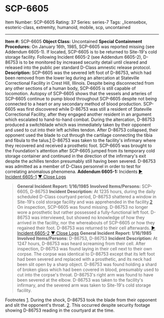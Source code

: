 # SCP-6605
Item Number: SCP-6605
Rating: 37
Series: series-7
Tags: _licensebox, esoteric-class, extremity, humanoid, mobile, scp, uncontained

---

**Item #:** SCP-6605
**Object Class:** Uncontained
**Special Containment Procedures:** On January 16th, 1985, SCP-6605 was reported missing (see Addendum 6605-1). If located, SCP-6605 is to be returned to Site-19's cold storage facility.
Following Incident 6605-2 (see Addendum 6605-2), D-86753 is to be monitored by increased security detail until cleared and released into the public per standard D-Class amnestic release protocol.
**Description:** SCP-6605 was the severed left foot of D-86753, which had been removed from the lower leg during an altercation at Stateville Correctional Facility in Crest Hill, Illinois. Despite being disconnected from any other sections of a human body, SCP-6605 is still capable of locomotion. Autopsy of SCP-6605 shows that the vessels and arteries of SCP-6605 continue to pump blood throughout SCP-6605 despite not being connected to a heart or any secondary method of blood production.
SCP-6605 was first discovered while D-86753 was still a resident of Stateville Correctional Facility, after they engaged another resident in an argument which escalated to hand-to-hand combat. During the altercation, D-86753 produced a switchblade which was immediately taken by their opponent and used to cut into their left achilles tendon. After D-86753 collapsed, their opponent used the blade to cut through the cartilage connecting the tibia and fibula to the talus.[1](javascript:;) D-86753 was taken to the facility's infirmary where they recovered and received a prosthetic foot. SCP-6605 was brought to the Foundation's attention after SCP-6605 jumped from its temporary cold storage container and continued in the direction of the infirmary's exit despite the achilles tendon presumably still having been severed.
D-86753 was admitted as a member of D-Class personnel in order to test for correlating anomalous phenomena.
**Addendum 6605-1:** Incidents
[► Incident 6605-1](javascript:;)
[▼ Close Logs](javascript:;)
> **General Incident Report: 1/16/1985**
> **Involved Items/Persons:** SCP-6605, D-86753
> **Incident Description:** At 1235 hours, during the daily scheduled D-Class courtyard period, D-86753 shattered a window in Site-19's cold storage facility and was apprehended in the facility.[2](javascript:;) On inspection, SCP-6605 was found missing. D-86753 no longer wore a prosthetic but rather possessed a fully-functional left foot. D-86753 was interviewed, but showed no knowledge of how they arrived in the facility, nor the whereabouts of SCP-6605 or how they regained their foot. D-86753 was returned to their cell afterwards.
[► Incident 6605-2](javascript:;)
[▼ Close Logs](javascript:;)
> **General Incident Report: 1/16/1985**
> **Involved Items/Persons:** D-86753, D-86753
> **Incident Description:** At 1247 hours, D-86753 was heard screaming from their cell. After inspection, D-86753 was found laying in their cell next to their own corpse. The corpse was identical to D-86753 except that its left foot had been severed and replaced with a prosthetic, and its neck had been slit open by a sharp object. D-86753 was found holding a shard of broken glass which had been covered in blood, presumably used to cut into the corpse's throat. D-86753's right arm was found to have been severed at the elbow. D-86753 was taken to the facility's infirmary, and the severed arm was taken to Site-19's cold storage facility.
  
  

Footnotes
[1](javascript:;). During the shock, D-86753 took the blade from their opponent and slit the opponent's throat.
[2](javascript:;). This occurred despite security footage showing D-86753 reading in the courtyard at the time.